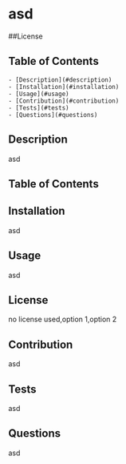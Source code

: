 
  # asd

  ##License
  
  ## Table of Contents
    - [Description](#description)
    - [Installation](#installation)
    - [Usage](#usage)
    - [Contribution](#contribution)
    - [Tests](#tests)
    - [Questions](#questions)
  
  ## Description
  asd

  ## Table of Contents

  ## Installation
  asd

  ## Usage
  asd
  
  ## License
  no license used,option 1,option 2

  ## Contribution
  asd

  ## Tests
  asd

  ## Questions
  asd

